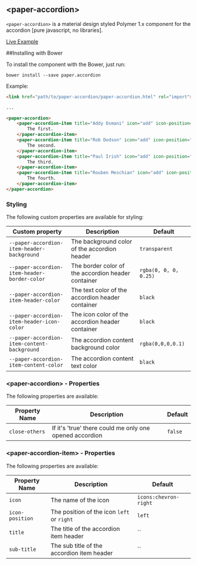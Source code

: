 ## &lt;paper-accordion&gt;

`<paper-accordion>` is a material design styled Polymer 1.x component for the accordion [pure javascript, no libraries].

[Live Example](http://spacee.xyz/polymer-components/paper-accordion/demo.html)

##Installing with Bower

To install the component with the Bower, just run:

`bower install --save paper.accordion`

Example:

```html
<link href="path/to/paper-accordion/paper-accordion.html" rel="import">

...

<paper-accordion>
    <paper-accordion-item title="Addy Osmani" icon="add" icon-position="left" sub-title="@polymer">
        The first.
    </paper-accordion-item>
    <paper-accordion-item title="Rob Dodson" icon="add" icon-position="left" sub-title="@polymer">
        The second.
    </paper-accordion-item>
    <paper-accordion-item title="Paul Irish" icon="add" icon-position="left" sub-title="@chrome">
        The third.
    </paper-accordion-item>
    <paper-accordion-item title="Rouben Meschian" icon="add" icon-position="left" sub-title="@cambridesemantics">
        The fourth.
    </paper-accordion-item>
</paper-accordion>
```

### Styling

The following custom properties are available for styling:

| Custom property | Description | Default |
| --- | --- | --- |
| `--paper-accordion-item-header-background` | The background color of the accordion header | `transparent` |
| `--paper-accordion-item-header-border-color` | The border color of the accordion header container | `rgba(0, 0, 0, 0.25)` |
| `--paper-accordion-item-header-color` | The text color of the accordion header container | `black` |
| `--paper-accordion-item-header-icon-color` | The icon color of the accordion header container | `black` |
| `--paper-accordion-item-content-background` | The accordion content background color | `rgba(0,0,0,0.1)` |
| `--paper-accordion-item-content-color` | The accordion content text color | `black` |

### &lt;paper-accordion&gt; - Properties

The following properties are available:

| Property Name | Description | Default |
| --- | --- | --- |
| `close-others` | If it's 'true' there could me only one opened accordion | `false` |

### &lt;paper-accordion-item&gt; - Properties

The following properties are available:

| Property Name | Description | Default |
| --- | --- | --- |
| `icon` | The name of the icon | `icons:chevron-right` |
| `icon-position` | The position of the icon `left` or `right` | `left` |
| `title` | The title of the accordion item header | `` |
| `sub-title` | The sub title of the accordion item header | `` |
